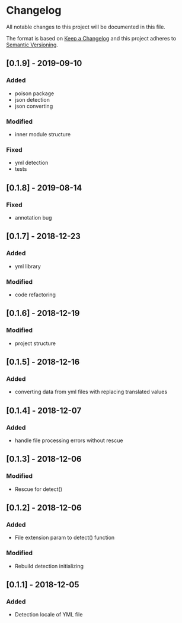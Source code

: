 # Changelog
All notable changes to this project will be documented in this file.

The format is based on [Keep a Changelog](http://keepachangelog.com/en/1.0.0/)
and this project adheres to [Semantic Versioning](http://semver.org/spec/v2.0.0.html).

## [0.1.9] - 2019-09-10
### Added
- poison package
- json detection
- json converting

### Modified
- inner module structure

### Fixed
- yml detection
- tests

## [0.1.8] - 2019-08-14
### Fixed
- annotation bug

## [0.1.7] - 2018-12-23
### Added
- yml library

### Modified
- code refactoring

## [0.1.6] - 2018-12-19
### Modified
- project structure

## [0.1.5] - 2018-12-16
### Added
- converting data from yml files with replacing translated values

## [0.1.4] - 2018-12-07
### Added
- handle file processing errors without rescue

## [0.1.3] - 2018-12-06
### Modified
- Rescue for detect()

## [0.1.2] - 2018-12-06
### Added
- File extension param to detect() function

### Modified
- Rebuild detection initializing

## [0.1.1] - 2018-12-05
### Added
- Detection locale of YML file
